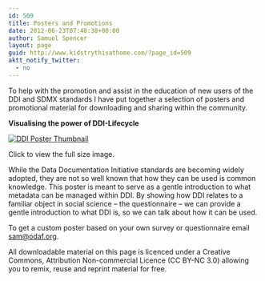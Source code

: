 ```yaml
---
id: 509
title: Posters and Promotions
date: 2012-06-23T07:48:38+00:00
author: Samuel Spencer
layout: page
guid: http://www.kidstrythisathome.com/?page_id=509
aktt_notify_twitter:
  - no
---
```

To help with the promotion and assist in the education of new users of the DDI and SDMX standards I have put together a selection of posters and promotional material for downloading and sharing within the community.

**Visualising the power of DDI-Lifecycle**

[ ![DDI Poster Thumbnail](http://s1-02.twitpicproxy.com/photos/large/603050903.png?key=16362304)](http://twitpic.com/9z1h1z/full)
  
Click to view the full size image.

While the Data Documentation Initiative standards are becoming widely adopted, they are not so well known that how they can be used is common knowledge. This poster is meant to serve as a gentle introduction to what metadata can be managed within DDI. By showing how DDI relates to a familiar object in social science – the questionnaire – we can provide a gentle introduction to what DDI is, so we can talk about how it can be used.

To get a custom poster based on your own survey or questionnaire email sam@odaf.org.

All downloadable material on this page is licenced under a Creative Commons, Attribution Non-commercial Licence (CC BY-NC 3.0) allowing you to remix, reuse and reprint material for free.